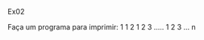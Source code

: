 Ex02

Faça um programa para imprimir:
    1
    1   2
    1   2   3
    .....
    1   2   3   ...  n
